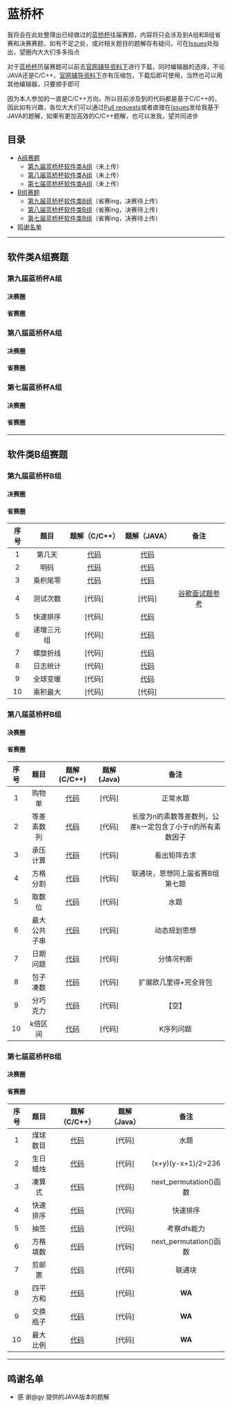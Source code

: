 # 蓝桥杯
我将会在此处整理出已经做过的[蓝桥杯](http://dasai.lanqiao.cn/)往届赛题，内容将只会涉及到A组和B组省赛和决赛赛题，如有不足之处，或对相关题目的题解存有疑问，可在[Issues](https://github.com/UNICKCHENG/competition/issues)处指出，望圈内大大们多多指点

对于[蓝桥杯](http://dasai.lanqiao.cn/)历届赛题可以前去[官网辅导资料下](http://dasai.lanqiao.cn/pages/dasai/news_detail_w.html?id=644)进行下载，同时编辑器的选择，不论JAVA还是C/C++，[官网辅导资料下](http://dasai.lanqiao.cn/pages/dasai/news_detail_w.html?id=644)亦有压缩包，下载后即可使用，当然也可以用其他编辑器，只要顺手即可

因为本人参加的一直是C/C++方向，所以目前涉及到的代码都是基于C/C++的，因此如有兴趣，各位大大们可以通过[Pull requests](https://github.com/UNICKCHENG/competition/pulls)或者直接在[Issues](https://github.com/UNICKCHENG/competition/issues)发给我基于JAVA的题解，如果有更加高效的C/C++题解，也可以发我，望共同进步

## 目录

- [A组赛题](#软件类A组赛题)
    - [第九届蓝桥杯软件类A组](#第九届蓝桥杯A组)（未上传）
    - [第八届蓝桥杯软件类A组](#第九届蓝桥杯A组)（未上传）
    - [第七届蓝桥杯软件类A组](#第七届蓝桥杯A组)（未上传）
- [B组赛题](#软件类B组赛题)
    - [第九届蓝桥杯软件类B组](#第九届蓝桥杯B组)（省赛ing，决赛待上传）
    - [第八届蓝桥杯软件类B组](#第八届蓝桥杯B组)（省赛ing，决赛待上传）
    - [第七届蓝桥杯软件类B组](#第七届蓝桥杯B组)（省赛ing，决赛待上传）
- [鸣谢名单](#鸣谢名单)



---

## 软件类A组赛题
### 第九届蓝桥杯A组

#### 决赛圈



#### 省赛圈



### 第八届蓝桥杯A组

#### 决赛圈



#### 省赛圈



### 第七届蓝桥杯A组

#### 决赛圈



#### 省赛圈



---

## 软件类B组赛题
### 第九届蓝桥杯B组

#### 决赛圈



#### 省赛圈

| 序号 |    题目    |                        题解（C/C++）                         |                  题解（JAVA）                  |                             备注                             |
| :--: | :--------: | :----------------------------------------------------------: | :--------------------------------------------: | :----------------------------------------------------------: |
|  1   |   第几天   | [代码](https://github.com/UNICKCHENG/competition/blob/lanqiao/lanqiao_B_C%2B%2B/%E7%AC%AC%E4%B9%9D%E5%B1%8A%E8%93%9D%E6%A1%A5%E6%9D%AF%E7%9C%81%E8%B5%9B%E4%BB%A3%E7%A0%81%E5%BA%93/1.cpp) | [代码](https://paste.ubuntu.com/p/vXWkNfZkgR/) |                                                              |
|  2   |    明码    | [代码](https://github.com/UNICKCHENG/competition/blob/lanqiao/lanqiao_B_C%2B%2B/%E7%AC%AC%E4%B9%9D%E5%B1%8A%E8%93%9D%E6%A1%A5%E6%9D%AF%E7%9C%81%E8%B5%9B%E4%BB%A3%E7%A0%81%E5%BA%93/2.cpp) | [代码](https://paste.ubuntu.com/p/w5T4fV9fyP/) |                                                              |
|  3   |  乘积尾零  | [代码](https://github.com/UNICKCHENG/competition/blob/lanqiao/lanqiao_B_C%2B%2B/%E7%AC%AC%E4%B9%9D%E5%B1%8A%E8%93%9D%E6%A1%A5%E6%9D%AF%E7%9C%81%E8%B5%9B%E4%BB%A3%E7%A0%81%E5%BA%93/3.cpp) | [代码](https://paste.ubuntu.com/p/Z3ZzQvySJ3/) |                                                              |
|  4   |  测试次数  |                            [代码]                            |                     [代码]                     | [谷歌面试题参考](https://mp.weixin.qq.com/s?__biz=MzAxOTc5MDY2NA==&mid=2651974453&idx=1&sn=d94b02b4e36f579320930f5117fd540e&mpshare=1&scene=23&srcid=0426FhZVbioCW1nCHE97kt4X#rd) |
|  5   |  快速排序  |                            [代码]                            | [代码](https://paste.ubuntu.com/p/cb6hjtkknN/) |                                                              |
|  6   | 递增三元组 |                            [代码]                            | [代码](https://paste.ubuntu.com/p/HnGs53RHTk/) |                                                              |
|  7   |  螺旋折线  |                            [代码]                            | [代码](https://paste.ubuntu.com/p/QHS7MBXXqr/) |                                                              |
|  8   |  日志统计  |                            [代码]                            | [代码](https://paste.ubuntu.com/p/5dckpFZBpc/) |                                                              |
|  9   |  全球变暖  |                            [代码]                            | [代码](https://paste.ubuntu.com/p/jtX4HGDqPM/) |                                                              |
|  10  |  乘积最大  |                            [代码]                            |                     [代码]                     |                                                              |



### 第八届蓝桥杯B组

#### 决赛圈



#### 省赛圈

| 序号 |     题目     |                         题解(C/C++)                          | 题解(Java) |                           备注                            |
| :--: | :----------: | :----------------------------------------------------------: | :--------: | :-------------------------------------------------------: |
|  1   |    购物单    | [代码](https://github.com/UNICKCHENG/competition/blob/lanqiao/lanqiao_B_C%2B%2B/%E7%AC%AC%E5%85%AB%E5%B1%8A%E8%93%9D%E6%A1%A5%E6%9D%AF%E7%9C%81%E8%B5%9B%E4%BB%A3%E7%A0%81%E5%BA%93/1.cpp) |   [代码]   |                         正常水题                          |
|  2   |  等差素数列  | [代码](https://github.com/UNICKCHENG/competition/blob/lanqiao/lanqiao_B_C%2B%2B/%E7%AC%AC%E5%85%AB%E5%B1%8A%E8%93%9D%E6%A1%A5%E6%9D%AF%E7%9C%81%E8%B5%9B%E4%BB%A3%E7%A0%81%E5%BA%93/2.cpp) |   [代码]   | 长度为n的素数等差数列，公差k一定包含了小于n的所有素数因子 |
|  3   |   承压计算   | [代码](https://github.com/UNICKCHENG/competition/blob/lanqiao/lanqiao_B_C%2B%2B/%E7%AC%AC%E5%85%AB%E5%B1%8A%E8%93%9D%E6%A1%A5%E6%9D%AF%E7%9C%81%E8%B5%9B%E4%BB%A3%E7%A0%81%E5%BA%93/3.cpp) |   [代码]   |                       看出矩阵去求                        |
|  4   |   方格分割   | [代码](https://github.com/UNICKCHENG/competition/blob/lanqiao/lanqiao_B_C%2B%2B/%E7%AC%AC%E5%85%AB%E5%B1%8A%E8%93%9D%E6%A1%A5%E6%9D%AF%E7%9C%81%E8%B5%9B%E4%BB%A3%E7%A0%81%E5%BA%93/4.cpp) |   [代码]   |              联通块，思想同上届省赛B组第七题              |
|  5   |    取数位    | [代码](https://github.com/UNICKCHENG/competition/blob/lanqiao/lanqiao_B_C%2B%2B/%E7%AC%AC%E5%85%AB%E5%B1%8A%E8%93%9D%E6%A1%A5%E6%9D%AF%E7%9C%81%E8%B5%9B%E4%BB%A3%E7%A0%81%E5%BA%93/5.cpp) |   [代码]   |                           水题                            |
|  6   | 最大公共子串 | [代码](https://github.com/UNICKCHENG/competition/blob/lanqiao/lanqiao_B_C%2B%2B/%E7%AC%AC%E5%85%AB%E5%B1%8A%E8%93%9D%E6%A1%A5%E6%9D%AF%E7%9C%81%E8%B5%9B%E4%BB%A3%E7%A0%81%E5%BA%93/6.cpp) |   [代码]   |                       动态规划思想                        |
|  7   |   日期问题   | [代码](https://github.com/UNICKCHENG/competition/blob/lanqiao/lanqiao_B_C%2B%2B/%E7%AC%AC%E5%85%AB%E5%B1%8A%E8%93%9D%E6%A1%A5%E6%9D%AF%E7%9C%81%E8%B5%9B%E4%BB%A3%E7%A0%81%E5%BA%93/7.cpp) |   [代码]   |                        分情况判断                         |
|  8   |   包子凑数   | [代码](https://github.com/UNICKCHENG/competition/blob/lanqiao/lanqiao_B_C%2B%2B/%E7%AC%AC%E5%85%AB%E5%B1%8A%E8%93%9D%E6%A1%A5%E6%9D%AF%E7%9C%81%E8%B5%9B%E4%BB%A3%E7%A0%81%E5%BA%93/8.cpp) |   [代码]   |                   扩展欧几里得+完全背包                   |
|  9   |   分巧克力   | [代码](https://github.com/UNICKCHENG/competition/blob/lanqiao/lanqiao_B_C%2B%2B/%E7%AC%AC%E5%85%AB%E5%B1%8A%E8%93%9D%E6%A1%A5%E6%9D%AF%E7%9C%81%E8%B5%9B%E4%BB%A3%E7%A0%81%E5%BA%93/9.cpp) |   [代码]   |                          【空】                           |
|  10  |   k倍区间    | [代码](https://github.com/UNICKCHENG/competition/blob/lanqiao/lanqiao_B_C%2B%2B/%E7%AC%AC%E5%85%AB%E5%B1%8A%E8%93%9D%E6%A1%A5%E6%9D%AF%E7%9C%81%E8%B5%9B%E4%BB%A3%E7%A0%81%E5%BA%93/10.cpp) |   [代码]   |                         K序列问题                         |



### 第七届蓝桥杯B组

#### 决赛圈



#### 省赛圈

| 序号 |   题目   |                        题解（C/C++）                         | 题解（Java） |          备注          |
| :--: | :------: | :----------------------------------------------------------: | :----------: | :--------------------: |
|  1   | 煤球数目 | [代码](https://github.com/UNICKCHENG/competition/blob/lanqiao/lanqiao_B_C%2B%2B/%E7%AC%AC%E4%B8%83%E5%B1%8A%E8%93%9D%E6%A1%A5%E6%9D%AF%E7%9C%81%E8%B5%9B%E4%BB%A3%E7%A0%81%E5%BA%93/1.cpp) |    [代码]    |          水题          |
|  2   | 生日蜡烛 | [代码](https://github.com/UNICKCHENG/competition/blob/lanqiao/lanqiao_B_C%2B%2B/%E7%AC%AC%E4%B8%83%E5%B1%8A%E8%93%9D%E6%A1%A5%E6%9D%AF%E7%9C%81%E8%B5%9B%E4%BB%A3%E7%A0%81%E5%BA%93/2.cpp) |    [代码]    |   (x+y)(y-x+1)/2=236   |
|  3   |  凑算式  | [代码](https://github.com/UNICKCHENG/competition/blob/lanqiao/lanqiao_B_C%2B%2B/%E7%AC%AC%E4%B8%83%E5%B1%8A%E8%93%9D%E6%A1%A5%E6%9D%AF%E7%9C%81%E8%B5%9B%E4%BB%A3%E7%A0%81%E5%BA%93/3.cpp) |    [代码]    | next_permutation()函数 |
|  4   | 快速排序 | [代码](https://github.com/UNICKCHENG/competition/blob/lanqiao/lanqiao_B_C%2B%2B/%E7%AC%AC%E4%B8%83%E5%B1%8A%E8%93%9D%E6%A1%A5%E6%9D%AF%E7%9C%81%E8%B5%9B%E4%BB%A3%E7%A0%81%E5%BA%93/4.cpp) |    [代码]    |        快速排序        |
|  5   |   抽签   | [代码](https://github.com/UNICKCHENG/competition/blob/lanqiao/lanqiao_B_C%2B%2B/%E7%AC%AC%E4%B8%83%E5%B1%8A%E8%93%9D%E6%A1%A5%E6%9D%AF%E7%9C%81%E8%B5%9B%E4%BB%A3%E7%A0%81%E5%BA%93/5.cpp) |    [代码]    |      考察dfs能力       |
|  6   | 方格填数 | [代码](https://github.com/UNICKCHENG/competition/blob/lanqiao/lanqiao_B_C%2B%2B/%E7%AC%AC%E4%B8%83%E5%B1%8A%E8%93%9D%E6%A1%A5%E6%9D%AF%E7%9C%81%E8%B5%9B%E4%BB%A3%E7%A0%81%E5%BA%93/6.cpp) |    [代码]    | next_permutation()函数 |
|  7   |  剪邮票  | [代码](https://github.com/UNICKCHENG/competition/blob/lanqiao/lanqiao_B_C%2B%2B/%E7%AC%AC%E4%B8%83%E5%B1%8A%E8%93%9D%E6%A1%A5%E6%9D%AF%E7%9C%81%E8%B5%9B%E4%BB%A3%E7%A0%81%E5%BA%93/7.cpp) |    [代码]    |         联通块         |
|  8   | 四平方和 | [代码](https://github.com/UNICKCHENG/competition/blob/lanqiao/lanqiao_B_C%2B%2B/%E7%AC%AC%E4%B8%83%E5%B1%8A%E8%93%9D%E6%A1%A5%E6%9D%AF%E7%9C%81%E8%B5%9B%E4%BB%A3%E7%A0%81%E5%BA%93/8.cpp) |    [代码]    |         **WA**         |
|  9   | 交换瓶子 | [代码](https://github.com/UNICKCHENG/competition/blob/lanqiao/lanqiao_B_C%2B%2B/%E7%AC%AC%E4%B8%83%E5%B1%8A%E8%93%9D%E6%A1%A5%E6%9D%AF%E7%9C%81%E8%B5%9B%E4%BB%A3%E7%A0%81%E5%BA%93/9.cpp) |    [代码]    |         **WA**         |
|  10  | 最大比例 | [代码](https://github.com/UNICKCHENG/competition/blob/lanqiao/lanqiao_B_C%2B%2B/%E7%AC%AC%E4%B8%83%E5%B1%8A%E8%93%9D%E6%A1%A5%E6%9D%AF%E7%9C%81%E8%B5%9B%E4%BB%A3%E7%A0%81%E5%BA%93/10.cpp) |    [代码]    |         **WA**         |



---

## 鸣谢名单

- 感 谢@gy 提供的JAVA版本的题解
